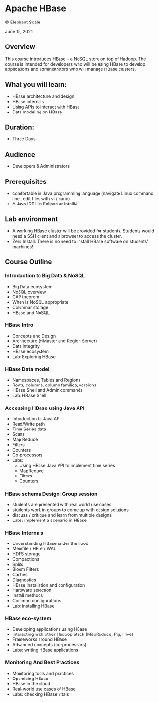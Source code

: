 # Apache HBase

© Elephant Scale

June 15, 2021

## Overview

This course introduces HBase – a NoSQL store on top of Hadoop.  The course is intended for developers who will be using HBase to develop applications and administrators who will manage HBase clusters.

## What you will learn:
* HBase architecture and design
* HBase internals
* Using APIs to interact with HBase
* Data modeling on HBase

## Duration:
* Three Days

## Audience
* Developers  & Administrators

## Prerequisites
* comfortable in Java programming language (navigate Linux command line , edit files with vi / nano)
* A Java IDE like Eclipse or IntelliJ

## Lab environment
* A working HBase cluster will be provided for students.  Students would need a SSH client and a browser to access the cluster.
* Zero Install: There is no need to install HBase software on students’ machines!

## Course Outline

### Introduction to Big Data & NoSQL
* Big Data ecosystem
* NoSQL overview
* CAP theorem
* When is NoSQL appropriate
* Columnar storage
* HBase and NoSQL

### HBase Intro

* Concepts and Design
* Architecture (HMaster and Region Server)
* Data integrity
* HBase ecosystem
* Lab: Exploring HBase

### HBase Data model

* Namespaces, Tables and Regions
* Rows, columns, column families, versions
* HBase Shell and Admin commands
* Lab: HBase Shell

### Accessing HBase using Java API
* Introduction to Java API
* Read/Write path
* Time Series data
* Scans
* Map Reduce
* Filters
* Counters
* Co-processors
* Labs: 
    * Using HBase Java API to implement  time series
    * MapReduce
    * Filters
    * Counters

### HBase schema Design: Group session
* students are presented with real world use cases
* students work in groups to come up with design solutions
* discuss / critique and learn from multiple designs
* Labs: implement a scenario in HBase


### HBase Internals
* Understanding HBase under the hood
* Memfile / HFile / WAL
* HDFS storage
* Compactions
* Splits
* Bloom Filters
* Caches
* Diagnostics
* HBase installation and configuration
* Hardware selection
* Install methods
* Common configurations
* Lab: installing HBase

### HBase eco-system
* Developing applications using HBase
* Interacting with other Hadoop stack (MapReduce, Pig, Hive)
* Frameworks around HBase
* Advanced concepts (co-processors)
* Labs: writing HBase applications

### Monitoring And Best Practices
* Monitoring tools and practices
* Optimizing HBase
* HBase in the cloud
* Real-world use cases of HBase
* Labs: checking HBase vitals

